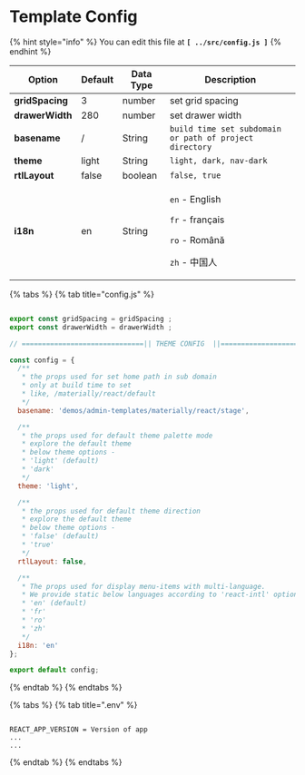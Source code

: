 # Template Config



{% hint style="info" %}
You can edit this file at **`[ ../src/config.js ]`**
{% endhint %}

| **Option**      | **Default** | **Data Type** | **Description**                                                                                                              |
| --------------- | ----------- | ------------- | ---------------------------------------------------------------------------------------------------------------------------- |
| **gridSpacing** | 3           | number        | set grid spacing                                                                                                             |
| **drawerWidth** | 280         | number        | set drawer width                                                                                                             |
| **basename**    | /           | String        | `build time set subdomain or path of project directory`                                                                      |
| **theme**       | light       | String        | `light, dark, nav-dark`                                                                                                      |
| **rtlLayout**   | false       | boolean       | `false, true`                                                                                                                |
| **i18n**        | en          | String        | <p><code>en</code> - English</p><p><code>fr</code> - français</p><p><code>ro</code> - Română</p><p><code>zh</code> - 中国人</p> |

{% tabs %}
{% tab title="config.js" %}
```javascript

export const gridSpacing = gridSpacing ;
export const drawerWidth = drawerWidth ;

// ==============================|| THEME CONFIG  ||============================== //

const config = {
  /**
   * the props used for set home path in sub domain
   * only at build time to set
   * like, /materially/react/default
   */
  basename: 'demos/admin-templates/materially/react/stage',

  /**
   * the props used for default theme palette mode
   * explore the default theme
   * below theme options -
   * 'light' (default)
   * 'dark'
   */
  theme: 'light',

  /**
   * the props used for default theme direction
   * explore the default theme
   * below theme options -
   * 'false' (default)
   * 'true'
   */
  rtlLayout: false,

  /**
   * The props used for display menu-items with multi-language.
   * We provide static below languages according to 'react-intl' options - https://www.npmjs.com/package/react-intl
   * 'en' (default)
   * 'fr'
   * 'ro'
   * 'zh'
   */
  i18n: 'en'
};

export default config;

```
{% endtab %}
{% endtabs %}

{% tabs %}
{% tab title=".env" %}
```

REACT_APP_VERSION = Version of app
...
...
```
{% endtab %}
{% endtabs %}
